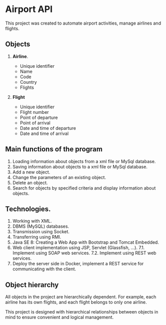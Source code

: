 # Airport API

This project was created to automate airport activities, manage airlines and flights.

## Objects

1. **Airline**.
    - Unique identifier
    - Name
    - Code
    - Country
    - Flights

2. **Flight**
    - Unique identifier
    - Flight number
    - Point of departure
    - Point of arrival
    - Date and time of departure
    - Date and time of arrival

## Main functions of the program

1. Loading information about objects from a xml file or MySql database.
2. Saving information about objects to a xml file or MySql database.
3. Add a new object.
4. Change the parameters of an existing object.
5. Delete an object.
6. Search for objects by specified criteria and display information about objects.

## Technologies.

1. Working with XML.
2. DBMS (MySQL) databases.
3. Transmission using Socket.
4. Transferring using RMI.
5. Java SE 8: Creating a Web App with Bootstrap and Tomcat Embedded.
6. Web client implementation using JSP, Servlet (Glassfish, ...).
7.1. Implement using SOAP web services.
7.2. Implement using REST web services.
8. Deploy the server side in Docker, implement a REST service for communicating with the client.

## Object hierarchy

All objects in the project are hierarchically dependent. For example, each airline has its own flights, and each flight belongs to only one airline.

This project is designed with hierarchical relationships between objects in mind to ensure convenient and logical management.
